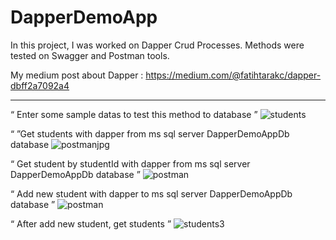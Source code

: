 # DapperDemoApp

In this project, I was worked on Dapper Crud Processes. Methods were tested on Swagger and Postman tools.

My medium post about Dapper : https://medium.com/@fatihtarakc/dapper-dbff2a7092a4

----------------------------------------------------------------------------------------------------------

“ Enter some sample datas to test this method to database ”
![students](https://github.com/user-attachments/assets/31e444b3-cb76-4b8a-bbba-d9632286d479)


“  ”Get students with dapper from ms sql server DapperDemoAppDb database
![postmanjpg](https://github.com/user-attachments/assets/5d923bf3-fdaa-4cbd-85de-6a64e7c7a324)


“ Get student by studentId with dapper from ms sql server DapperDemoAppDb database ”
![postman](https://github.com/user-attachments/assets/ae7b0f78-83b7-4b69-ae67-c4b92b74c479)


“ Add new student with dapper to ms sql server DapperDemoAppDb database ”
![postman](https://github.com/user-attachments/assets/4745cfc9-1890-4bce-811b-72570ad85e0b)


“ After add new student, get students ”
![students3](https://github.com/user-attachments/assets/88f95f41-58e2-4dd0-80a0-87b2b2569200)
